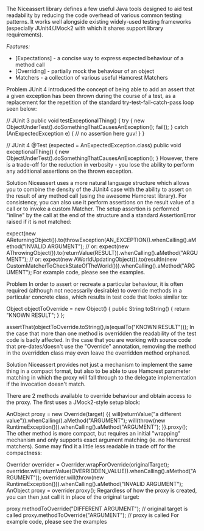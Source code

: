 
The Niceassert library defines a few useful Java tools designed to aid test readability by reducing the code overhead of various common testing patterns. It works well alongside existing widely-used testing frameworks (especially JUnit4/JMock2 with which it shares support library requirements).

*Features:*

 * [Expectations] - a concise way to express expected behaviour of a method call    
 * [Overriding] - partially mock the behaviour of an object
 * Matchers - a collection of various useful Hamcrest Matchers


Problem
JUnit 4 introduced the concept of being able to add an assert that a given exception has been thrown during the course of a test, as a replacement for the repetition of the standard try-test-fail-catch-pass loop seen below:

// JUnit 3
public void testExceptionalThing() { 
    try {
        new ObjectUnderTest().doSomethingThatCausesAnException();
        fail();
    } catch (AnExpectedException e) {
        // no assertion here guv!
    }
}

// JUnit 4
@Test (expected = AnExpectedException.class)
public void exceptionalThing() { 
    new ObjectUnderTest().doSomethingThatCausesAnException();
}
However, there is a trade-off for the reduction in verbosity - you lose the ability to perform any additional assertions on the thrown exception.

Solution
Niceassert uses a more natural language structure which allows you to combine the density of the JUnit4 case with the ability to assert on the result of any method call (using the awesome Hamcrest library). For consistency, you can also use it perform assertions on the result value of a call or to invoke a custom Matcher. The setup assertion is performed "inline" by the call at the end of the structure and a standard AssertionError raised if it is not matched:

expect(new AReturningObject()).to(throwException(AN_EXCEPTION)).whenCalling().aMethod("INVALID ARGUMENT");
// or:
expect(new AThrowingObject()).to(returnValue(RESULT)).whenCalling().aMethod("ARGUMENT");
// or:
expect(new AWorldUpdatingObject()).to(resultIn(new CustomMatcherToCheckStateOfTheWorld())).whenCalling().aMethod("ARGUMENT");
For example code, please see the examples.

Problem
In order to assert or recreate a particular behaviour, it is often required (although not necessarily desirable) to override methods in a particular concrete class, which results in test code that looks similar to:

Object objectToOverride = new Object() {
    public String toString() {
        return "KNOWN RESULT";
    }
};

assertThat(objectToOverride.toString(),is(equalTo("KNOWN RESULT")));
In the case that more than one method is overridden the readability of the test code is badly affected. In the case that you are working with source code that pre-dates/doesn't use the "Override" annotation, removing the method in the overridden class may even leave the overridden method orphaned.

Solution
Niceassert provides not just a mechanism to implement the same thing in a compact format, but also to be able to use Hamcrest parameter matching in which the proxy will fall through to the delegate implementation if the invocation doesn't match.

There are 2 methods available to override behaviour and obtain access to the proxy. The first uses a JMock2-style setup block:

AnObject proxy = new Override<AnObject>(target) {{
    will(returnValue("a different value")).whenCalling().aMethod("ARGUMENT");
    will(throw(new RuntimeException())).whenCalling().aMethod("ARGUMENT");
}}.proxy();
The other method is more compact, but requires an initial "wrapping" mechanism and only supports exact argument matching (ie. no Hamcrest matchers). Some may find it a little less readable in trade off for the compactness:

Overrider<AnObject> overrider = Overrider.wrapForOverride(originalTarget);
overrider.will(returnValue(OVERRIDDEN_VALUE)).whenCalling().aMethod("ARGUMENT"));
overrider.will(throw(new RuntimeException())).whenCalling().aMethod("INVALID ARGUMENT");
AnObject proxy = overrider.proxy();
Regardless of how the proxy is created, you can then just call it in place of the original target:

proxy.methodToOverride("DIFFERENT ARGUMENT"); // original target is called
proxy.methodToOverride("ARGUMENT");           // proxy is called
For example code, please see the examples


